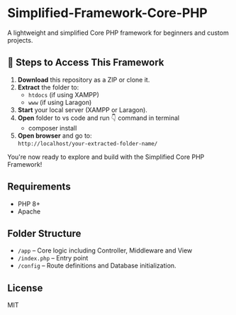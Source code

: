 # Simplified-Framework-Core-PHP

A lightweight and simplified Core PHP framework for beginners and custom projects.

## 🚀 Steps to Access This Framework

1. **Download** this repository as a ZIP or clone it.
2. **Extract** the folder to:
   - `htdocs` (if using XAMPP)
   - `www` (if using Laragon)
3. **Start** your local server (XAMPP or Laragon).
4. **Open** folder to vs code and run 👇 command in terminal
   - composer install
5. **Open browser** and go to:  
   `http://localhost/your-extracted-folder-name/`

You're now ready to explore and build with the Simplified Core PHP Framework!

## Requirements
- PHP 8+
- Apache

## Folder Structure
- `/app` – Core logic including Controller, Middleware and View
- `/index.php` – Entry point
- `/config` – Route definitions and Database initialization.

## License
MIT
